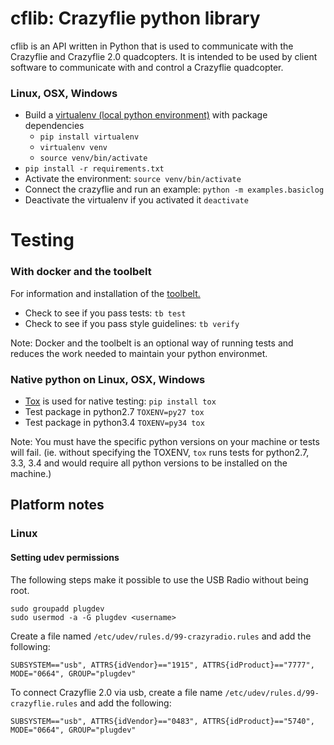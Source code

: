 # cflib: Crazyflie python library 

cflib is an API written in Python that is used to communicate with the Crazyflie
and Crazyflie 2.0 quadcopters. It is intended to be used by client software to
communicate with and control a Crazyflie quadcopter. 

### Linux, OSX, Windows
* Build a [virtualenv (local python environment)](https://virtualenv.pypa.io/en/latest/) with package dependencies
  * `pip install virtualenv`
  * `virtualenv venv`
  * `source venv/bin/activate`
* `pip install -r requirements.txt`
* Activate the environment: `source venv/bin/activate`
* Connect the crazyflie and run an example: `python -m examples.basiclog`
* Deactivate the virtualenv if you activated it `deactivate`

# Testing
### With docker and the toolbelt

For information and installation of the 
[toolbelt.](https://wiki.bitcraze.io/projects:dockerbuilderimage:index)
  
* Check to see if you pass tests: `tb test`
* Check to see if you pass style guidelines: `tb verify`

Note: Docker and the toolbelt is an optional way of running tests and reduces the 
work needed to maintain your python environmet. 

### Native python on Linux, OSX, Windows
* [Tox](http://tox.readthedocs.org/en/latest/) is used for native testing: `pip install tox`
* Test package in python2.7 `TOXENV=py27 tox`
* Test package in python3.4 `TOXENV=py34 tox`

Note: You must have the specific python versions on your machine or tests will fail. (ie. without specifying the TOXENV, `tox` runs tests for python2.7, 3.3, 3.4 and would require all python versions to be installed on the machine.)


## Platform notes

### Linux

#### Setting udev permissions

The following steps make it possible to use the USB Radio without being root.

```
sudo groupadd plugdev
sudo usermod -a -G plugdev <username>
```

Create a file named ```/etc/udev/rules.d/99-crazyradio.rules``` and add the
following:
```
SUBSYSTEM=="usb", ATTRS{idVendor}=="1915", ATTRS{idProduct}=="7777", MODE="0664", GROUP="plugdev"
```

To connect Crazyflie 2.0 via usb, create a file name ```/etc/udev/rules.d/99-crazyflie.rules``` and add the following:
```
SUBSYSTEM=="usb", ATTRS{idVendor}=="0483", ATTRS{idProduct}=="5740", MODE="0664", GROUP="plugdev"
```

[cfclient]: https://www.github.com/bitcraze/crazyflie-clients-python
